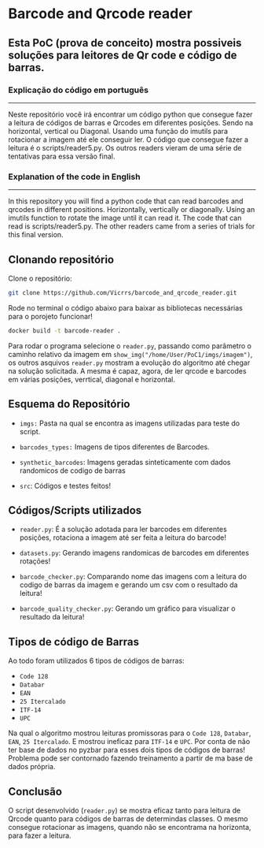 # Barcode and Qrcode reader

## Esta PoC (prova de conceito) mostra possiveis soluções para leitores de Qr code e código de barras.


### Explicação do código em português

---

Neste repositório você irá encontrar um código python que consegue fazer a leitura de códigos de barras e Qrcodes em diferentes posições. Sendo na horizontal, vertical ou Diagonal. Usando uma função do imutils para rotacionar a imagem até ele conseguir ler. O código que consegue fazer a leitura é o scripts/reader5.py. Os outros readers vieram de uma série de tentativas para essa versão final.

### Explanation of the code in English

---

In this repository you will find a python code that can read barcodes and qrcodes in different positions. Horizontally, vertically or diagonally. Using an imutils function to rotate the image until it can read it. The code that can read is scripts/reader5.py. The other readers came from a series of trials for this final version.



## Clonando repositório


Clone o repositório:

```bash
git clone https://github.com/Vicrrs/barcode_and_qrcode_reader.git
```
Rode no terminal o código abaixo para baixar as bibliotecas necessárias para o porojeto funcionar!

```bash
docker build -t barcode-reader .
```

Para rodar o programa selecione o `reader.py`, passando como parâmetro o caminho relativo da imagem em `show_img("/home/User/PoC1/imgs/imagem")`, os outros asquivos `reader.py` mostram a evolução do algoritmo até chegar na solução solicitada.
A mesma é capaz, agora, de ler qrcode e barcodes em várias posições, verrtical, diagonal e horizontal.

## Esquema do Repositório

* `imgs:` Pasta na qual se encontra as imagens utilizadas para teste do script.

* `barcodes_types:` Imagens de tipos diferentes de Barcodes.

* `synthetic_barcodes`: Imagens geradas sinteticamente com dados randomicos de codigo de barras

* `src`: Códigos e testes feitos!

## Códigos/Scripts utilizados

* `reader.py`: É a solução adotada para ler barcodes em diferentes posições, rotaciona a imagem até ser feita a leitura do barcode!

* `datasets.py`: Gerando imagens randomicas de barcodes em diferentes rotações!

* `barcode_checker.py`: Comparando nome das imagens com a leitura do codigo de barras da imagem e gerando um csv com o resultado da leitura!

* `barcode_quality_checker.py`: Gerando um gráfico para visualizar o resultado da leitura!


## Tipos de código de Barras
Ao todo foram utilizados 6 tipos de códigos de barras:

* `Code 128`
* `Databar`
* `EAN`
* `25 Itercalado`
* `ITF-14`
* `UPC`

Na qual o algoritmo mostrou leituras promissoras para o `Code 128`,  `Databar`,  `EAN`,  `25 Itercalado`. E mostrou ineficaz para `ITF-14`  e  `UPC`. Por conta de não ter base de dados no pyzbar para esses dois tipos de códigos de barras! Problema pode ser contornado fazendo treinamento a partir de ma base de dados própria.

## Conclusão

O script desenvolvido (`reader.py`) se mostra eficaz tanto para leitura de Qrcode quanto para códigos de barras de determindas classes. O mesmo consegue rotacionar as imagens, quando não se encontrama na horizonta, para fazer a leitura. 
